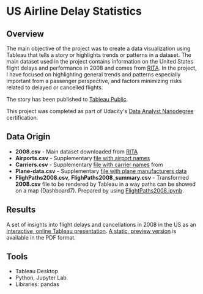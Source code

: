 # US Airline Delay Statistics

## Overview
The main objective of the project was to create a data visualization using Tableau that tells a story or highlights trends or patterns in a dataset. The main dataset used in the project contains information on the United States flight delays and performance in 2008 and comes from [RITA](http://stat-computing.org/dataexpo/2009/the-data.html). In the project, I have focused on highlighting general trends and patterns especially important from a passenger perspective, and factors minimizing risks related to delayed or cancelled flights.

The story has been published to [Tableau Public](https://public.tableau.com/profile/krzysztof5356#!/vizhome/fo008/Story1?publish=yes).

This project was completed as part of Udacity's [Data Analyst Nanodegree](https://eu.udacity.com/course/data-analyst-nanodegree--nd002) certification.

## Data Origin
- **2008.csv** - Main dataset downloaded from [RITA](http://stat-computing.org/dataexpo/2009/the-data.html)
- **Airports.csv** - Supplementary [file with airport names](http://stat-computing.org/dataexpo/2009/supplemental-data.html)
- **Carriers.csv** - Supplementary [file with carrier names](https://exploratory.io/data/kanaugust/9876993836892339) from
- **Plane-data.csv** - Supplementary [file with plane manufacturers data](http://stat-computing.org/dataexpo/2009/supplemental-data.html)
- **FlighPaths2008.csv**, **FlighPaths2008_summary.csv** - Transformed **2008.csv** file to be rendered by Tableau in a way paths can be showed on a map (Dashboard7). Prepared by using [FlightPaths2008.ipynb](https://github.com/ksatola/US-Airline-Delay-Statistics/blob/master/FlightPaths2008.ipynb).
 
## Results
A set of insights into flight delays and cancellations in 2008 in the US as an [interactive, online Tableau presentation](https://public.tableau.com/profile/krzysztof5356#!/vizhome/fo008/Story1?publish=yes). [A static, preview version](https://github.com/ksatola/US-Airline-Delay-Statistics/blob/master/The%20US%20Flight%20Odyssey%202008.pdf) is available in the PDF format.

## Tools
- Tableau Desktop
- Python, Jupyter Lab
- Libraries: pandas
